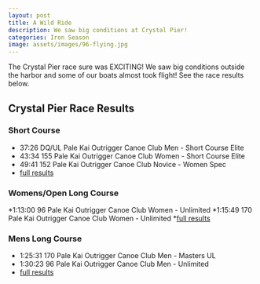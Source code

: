 ```yaml
---
layout: post
title: A Wild Ride
description: We saw big conditions at Crystal Pier!
categories: Iron Season
image: assets/images/96-flying.jpg
---
```


The Crystal Pier race sure was EXCITING! We saw big conditions outside the harbor and some of our boats almost took flight! See the race results below.

## Crystal Pier Race Results

### Short Course 
* 37:26 DQ/UL Pale Kai Outrigger Canoe Club Men - Short Course Elite
* 43:34 155 Pale Kai Outrigger Canoe Club Women - Short Course Elite
* 49:41 152 Pale Kai Outrigger Canoe Club Novice - Women Spec
* [full results](http://www.scora.org/wp-content/uploads/2012/01/Overall-Rig-Run-ShortCourse.pdf
)

### Womens/Open Long Course
*1:13:00 96 Pale Kai Outrigger Canoe Club Women - Unlimited
*1:15:49 170 Pale Kai Outrigger Canoe Club Women - Unlimited
*[full results](http://www.scora.org/wp-content/uploads/2012/01/Overall-Rig-Run-Women.pdf)

### Mens Long Course
* 1:25:31 170 Pale Kai Outrigger Canoe Club Men - Masters UL
* 1:30:23 96 Pale Kai Outrigger Canoe Club Men - Unlimited
* [full results](http://www.scora.org/wp-content/uploads/2012/01/Overall-Rig-Run-Men.pdf)